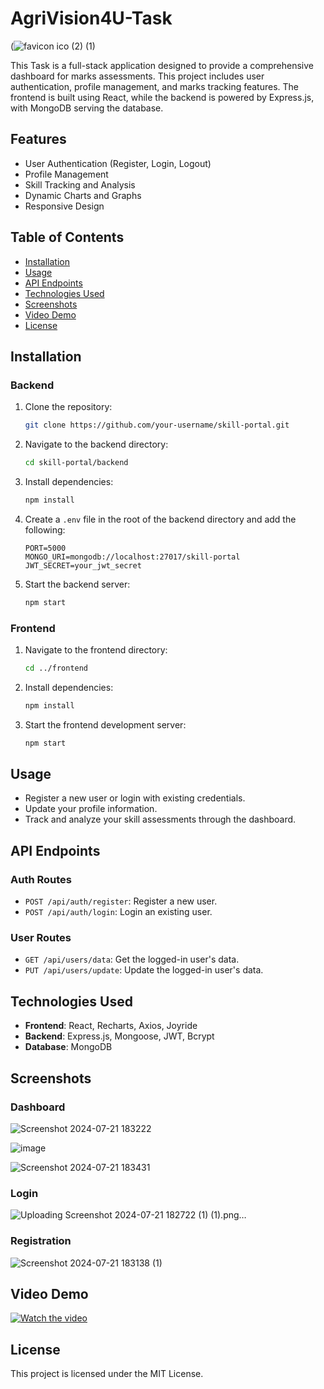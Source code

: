 ﻿# AgriVision4U-Task

 
(![favicon ico (2) (1)](https://github.com/user-attachments/assets/4e7d748d-63a8-4fb5-bd5c-b4b973fc8134)



This Task is a full-stack application designed to provide a comprehensive dashboard for marks assessments. This project includes user authentication, profile management, and marks tracking features. The frontend is built using React, while the backend is powered by Express.js, with MongoDB serving the database.

## Features

- User Authentication (Register, Login, Logout)
- Profile Management
- Skill Tracking and Analysis
- Dynamic Charts and Graphs
- Responsive Design

## Table of Contents

- [Installation](#installation)
- [Usage](#usage)
- [API Endpoints](#api-endpoints)
- [Technologies Used](#technologies-used)
- [Screenshots](#screenshots)
- [Video Demo](#video-demo)
- [License](#license)

## Installation

### Backend

1. Clone the repository:

    ```bash
    git clone https://github.com/your-username/skill-portal.git
    ```

2. Navigate to the backend directory:

    ```bash
    cd skill-portal/backend
    ```

3. Install dependencies:

    ```bash
    npm install
    ```

4. Create a `.env` file in the root of the backend directory and add the following:

    ```env
    PORT=5000
    MONGO_URI=mongodb://localhost:27017/skill-portal
    JWT_SECRET=your_jwt_secret
    ```

5. Start the backend server:

    ```bash
    npm start
    ```

### Frontend

1. Navigate to the frontend directory:

    ```bash
    cd ../frontend
    ```

2. Install dependencies:

    ```bash
    npm install
    ```

3. Start the frontend development server:

    ```bash
    npm start
    ```

## Usage

- Register a new user or login with existing credentials.
- Update your profile information.
- Track and analyze your skill assessments through the dashboard.

## API Endpoints

### Auth Routes

- `POST /api/auth/register`: Register a new user.
- `POST /api/auth/login`: Login an existing user.

### User Routes

- `GET /api/users/data`: Get the logged-in user's data.
- `PUT /api/users/update`: Update the logged-in user's data.

## Technologies Used

- **Frontend**: React, Recharts, Axios, Joyride
- **Backend**: Express.js, Mongoose, JWT, Bcrypt
- **Database**: MongoDB

## Screenshots

### Dashboard

![Screenshot 2024-07-21 183222](https://github.com/user-attachments/assets/b4679ee9-10b5-4e64-b42f-881087ea449b)



![image](https://github.com/user-attachments/assets/c763faba-f000-4890-beef-4232c1513ceb)




![Screenshot 2024-07-21 183431](https://github.com/user-attachments/assets/f76ad482-d6d6-42a7-a7b2-001d13303e43)



### Login

![Uploading Screenshot 2024-07-21 182722 (1) (1).png…]()



### Registration

![Screenshot 2024-07-21 183138 (1)](https://github.com/user-attachments/assets/8cfaf278-4a85-4018-aa53-2ccd11855bff)



## Video Demo

[![Watch the video](https://img.youtube.com/vi/UxBiRgZ1WQ8/maxresdefault.jpg)](https://www.youtube.com/watch?v=UxBiRgZ1WQ8)



## License

This project is licensed under the MIT License.
